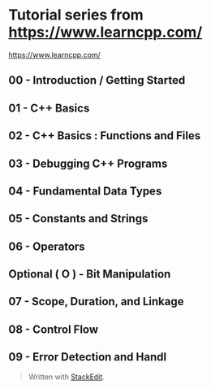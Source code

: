 # Tutorial series from https://www.learncpp.com/
https://www.learncpp.com/

## 00 - Introduction / Getting Started

## 01 - C++ Basics

## 02 - C++ Basics : Functions and Files

## 03 - Debugging C++ Programs

## 04 - Fundamental Data Types

## 05 - Constants and Strings

## 06 - Operators

## Optional ( O ) - Bit Manipulation

## 07 - Scope, Duration, and Linkage

## 08 - Control Flow

## 09 - Error Detection and Handl

> Written with [StackEdit](https://stackedit.io/).
<!--stackedit_data:
eyJoaXN0b3J5IjpbLTY3NDM4OTU2MF19
-->